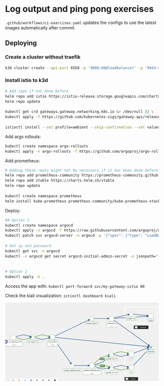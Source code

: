 # Log output and ping pong exercises

```.github/workflows/ci-exercises.yaml``` updates the configs to use the latest images automatically after commit.

## Deploying

### Create a cluster without traefik
```sh
k3d cluster create --api-port 6550 -p '9080:80@loadbalancer' -p '9443:443@loadbalancer' --agents 2 --k3s-arg '--disable=traefik@server:*'
```

### Install istio to k3d
```sh
# Add repo if not done before
helm repo add istio https://istio-release.storage.googleapis.com/charts
helm repo update

kubectl get crd gateways.gateway.networking.k8s.io &> /dev/null || \
kubectl apply -f https://github.com/kubernetes-sigs/gateway-api/releases/download/v1.3.0/standard-install.yaml

istioctl install --set profile=ambient --skip-confirmation --set values.global.platform=k3d
```

Add argo rollouts:
```sh
kubectl create namespace argo-rollouts
kubectl apply -n argo-rollouts -f https://github.com/argoproj/argo-rollouts/releases/latest/download/install.yaml
```

Add prometheus:
```sh
# Adding these repos might not be necessary if it has been done before
helm repo add prometheus-community https://prometheus-community.github.io/helm-charts
helm repo add stable https://charts.helm.sh/stable
helm repo update

kubectl create namespace prometheus
helm install kube-prometheus prometheus-community/kube-prometheus-stack --namespace prometheus
```

Deploy:
```sh
## Option 1
kubectl create namespace argocd
kubectl apply -n argocd -f https://raw.githubusercontent.com/argoproj/argo-cd/stable/manifests/install.yaml
kubectl patch svc argocd-server -n argocd -p '{"spec": {"type": "LoadBalancer"}}'

# Get ip and password
kubectl get svc -n argocd
kubectl -n argocd get secret argocd-initial-admin-secret -o jsonpath="{.data.password}" | base64 -d


# Option 2
kubectl apply -k .
```

Access the app with: ```kubectl port-forward svc/my-gateway-istio 80```

Check the kiali visualization: ```istioctl dashboard kiali```

![](./service-mesh.png)
